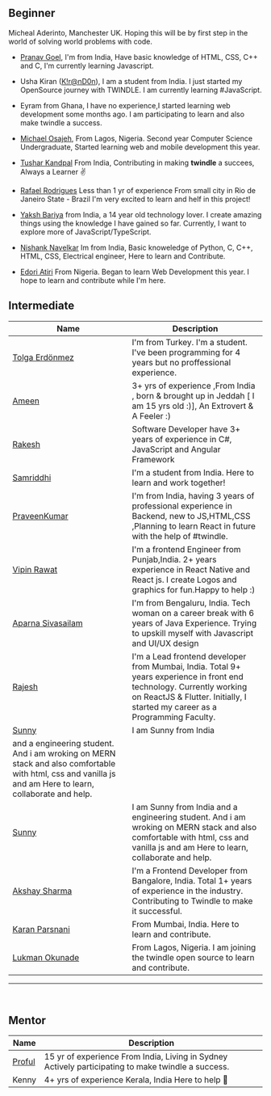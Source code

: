 ﻿## Beginner
Micheal Aderinto, Manchester UK. Hoping this will be by first step in the world of solving world problems with code.

- [Pranav Goel](https://github.com/pranavgoel29), I'm from India, Have basic knowledge of HTML, CSS, C++ and C, I'm currently learning Javascript.

- Usha Kiran ([K!r@nD0n](https://twitter.com/ushakiran_m)), I am a student from India. I just started my OpenSource journey with TWINDLE. I am currently learning #JavaScript.

- Eyram from Ghana, I have no experience,I started learning web development some months ago. I am participating to learn and also make twindle a success.

- [Michael Osajeh](https://github.com/michaelcosj),
  From Lagos, Nigeria.
  Second year Computer Science Undergraduate,
  Started learning web and mobile development this year.

- [Tushar Kandpal](https://github.com/tusharkandpal)
  From India, Contributing in making **twindle** a succees, Always a Learner :v:

- [Rafael Rodrigues](https://github.com/RafaelBatman55)
  Less than 1 yr of experience
  From small city in Rio de Janeiro State - Brazil
  I'm very excited to learn and helf in this project!

- [Yaksh Bariya](https://www.github.com/thunder-coding) from India, a 14 year old technology lover. I create amazing things using the knowledge I have gained so far. Currently, I want to explore more of JavaScript/TypeScript.

- [Nishank Navelkar](https://www.github.com/nishanknavelkar)
Im from India, Basic knoweledge of Python, C, C++, HTML, CSS,  Electrical engineer, Here to learn and Contribute.

- [Edori Atiri](https://github.com/EdoriAtiri) From Nigeria. Began to learn Web Development this year. I hope to learn and contribute while I'm here.



## Intermediate

| Name       | Description |
| ---------- | ----------- |
|[Tolga Erdönmez](https://github.com/tolgaerdonmez)|I'm from Turkey. I'm a student. I've been programming for 4 years but no proffessional experience.|
|[Ameen](https://github.com/UnevenCoder)|3+ yrs of experience ,From India , born & brought up in Jeddah [ I am 15 yrs old :)], An Extrovert & A Feeler :)|
|[Rakesh](https://github.com/Rakesh-4)|Software Developer have 3+ years of experience in C#, JavaScript and Angular Framework|
|[Samriddhi](https://github.com/sammjainn)|I'm a student from India. Here to learn and work together!|
|[PraveenKumar](https://github.com/praveen2896)|I'm from India, having 3 years of professional experience in Backend, new to JS,HTML,CSS ,Planning to learn React in future with the help of #twindle.|
|[Vipin Rawat](https://github.com/aesthytik)|I'm a frontend Engineer from Punjab,India. 2+ years experience in React Native and React js. I create Logos and graphics for fun.Happy to help :)|
|[Aparna Sivasailam](https://github.com/Mira-Alf)|I'm from Bengaluru, India. Tech woman on a career break with 6 years of Java Experience. Trying to upskill myself with Javascript and UI/UX design|
|[Rajesh](https://github.com/rkumar1904)|I'm a Lead frontend developer from Mumbai, India. Total 9+ years experience in front end technology. Currently working on ReactJS & Flutter. Initially, I started my career as a Programming Faculty.|
|[Sunny](https://github.com/SunnyDev7)|I am Sunny from India
and a engineering student. And i am wroking on MERN stack and also comfortable with html, css and vanilla js and am Here to learn, collaborate and help.|
|[Sunny](https://github.com/SunnyDev7)|I am Sunny from India and a engineering student. And i am wroking on MERN stack and also comfortable with html, css and vanilla js and am Here to learn, collaborate and help.|
|[Akshay Sharma](https://github.com/Akshay2996)|I'm a Frontend Developer from Bangalore, India. Total 1+ years of experience in the industry. Contributing to Twindle to make it successful.|
|[Karan Parsnani](https://github.com/LilFatFrank)| From Mumbai, India. Here to learn and contribute. |
|[Lukman Okunade](https://github.com/lokunade)| From Lagos, Nigeria. I am joining the twindle open source to learn and contribute. |
---
<br/>

## Mentor
| Name       | Description |
| ---------- | ----------- |
|[Proful](https://github.com/proful)| 15 yr of experience From India, Living in Sydney Actively participating to make twindle a success.|
|Kenny|4+ yrs of experience Kerala, India Here to help :partying_face:|

